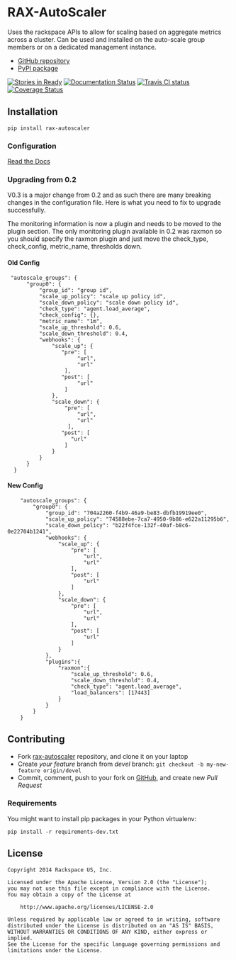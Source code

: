 # RAX-AutoScaler

Uses the rackspace APIs to allow for scaling based on aggregate metrics across a cluster.
Can be used and installed on the auto-scale group members or on a dedicated management instance.

- [GitHub repository](https://github.com/rackerlabs/rax-autoscaler)
- [PyPI package](https://pypi.python.org/pypi/rax-autoscaler)

[![Stories in Ready](https://badge.waffle.io/boxidau/rax-autoscaler.svg?label=ready&title=Ready)](http://waffle.io/boxidau/rax-autoscaler) [![Documentation Status](https://readthedocs.org/projects/rax-autoscaler/badge/?version=latest)](https://readthedocs.org/projects/rax-autoscaler/) [![Travis CI status](https://travis-ci.org/boxidau/rax-autoscaler.svg)](https://travis-ci.org/boxidau/rax-autoscaler/builds)
[![Coverage Status](https://coveralls.io/repos/boxidau/rax-autoscaler/badge.png?branch=devel)](https://coveralls.io/r/boxidau/rax-autoscaler?branch=devel)

## Installation

```
pip install rax-autoscaler
```

### Configuration
[Read the Docs](http://rax-autoscaler.readthedocs.org/en/stable/)

### Upgrading from 0.2

V0.3 is a major change from 0.2 and as such there are many breaking changes in the configuration file.
Here is what you need to fix to upgrade successfully.

The monitoring information is now a plugin and needs to be moved to the plugin section.  The only monitoring plugin available in 0.2 was raxmon so you should specify the raxmon plugin and just move the check_type, check_config, metric_name, thresholds down.

#### Old Config
```
 "autoscale_groups": {
      "group0": {
          "group_id": "group id",
          "scale_up_policy": "scale up policy id",
          "scale_down_policy": "scale down policy id",
          "check_type": "agent.load_average",
          "check_config": {},
          "metric_name": "1m",
          "scale_up_threshold": 0.6,
          "scale_down_threshold": 0.4,
          "webhooks": {
              "scale_up": {
                 "pre": [
                      "url",
                      "url"
                  ],
                 "post": [
                      "url"
                  ]
              },
              "scale_down": {
                  "pre": [
                      "url",
                      "url"
                   ],
                 "post": [
                    "url"
                  ]      
              }
          }
      }
  }
```

#### New Config
```
    "autoscale_groups": {
        "group0": {
            "group_id": "704a2260-f4b9-46a9-be83-dbfb19919ee0",
            "scale_up_policy": "74588ebe-7ca7-4950-9b86-e622a11295b6",
            "scale_down_policy": "b22f4fce-132f-40af-b8c6-0e22704b1241",
            "webhooks": {
                "scale_up": {
                    "pre": [
                        "url",
                        "url"
                    ],
                    "post": [
                        "url"
                    ]
                },
                "scale_down": {
                    "pre": [
                        "url",
                        "url"
                    ],
                    "post": [
                        "url"
                    ]
                }
            },
            "plugins":{
                "raxmon":{
                    "scale_up_threshold": 0.6,
                    "scale_down_threshold": 0.4,
                    "check_type": "agent.load_average",
                    "load_balancers": [17443]
                }
            }
        }
    }
```

## Contributing

- Fork [rax-autoscaler](https://github.com/rackerlabs/rax-autoscaler) repository, and clone it on your laptop
- Create *your feature* branch from *devel* branch: ```git checkout -b my-new-feature origin/devel```
- Commit, comment, push to your fork on [GitHub](https://github.com), and create new *Pull Request*

### Requirements

You might want to install pip packages in your Python virtualenv:

```pip install -r requirements-dev.txt```

## License

```
Copyright 2014 Rackspace US, Inc.

Licensed under the Apache License, Version 2.0 (the "License");
you may not use this file except in compliance with the License.
You may obtain a copy of the License at

    http://www.apache.org/licenses/LICENSE-2.0

Unless required by applicable law or agreed to in writing, software
distributed under the License is distributed on an "AS IS" BASIS,
WITHOUT WARRANTIES OR CONDITIONS OF ANY KIND, either express or implied.
See the License for the specific language governing permissions and
limitations under the License.
```
